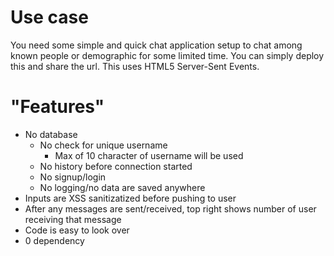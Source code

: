 # Use case

You need some simple and quick chat application setup to chat among known
people or demographic for some limited time. You can simply deploy this and
share the url. This uses HTML5 Server-Sent Events.

# "Features"

+ No database
    + No check for unique username
        + Max of 10 character of username will be used
    + No history before connection started
    + No signup/login
    + No logging/no data are saved anywhere
+ Inputs are XSS sanitizatized before pushing to user
+ After any messages are sent/received, top right shows number of user
  receiving that message
+ Code is easy to look over
+ 0 dependency
